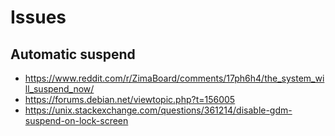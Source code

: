 # Issues
## Automatic suspend
- https://www.reddit.com/r/ZimaBoard/comments/17ph6h4/the_system_will_suspend_now/
- https://forums.debian.net/viewtopic.php?t=156005
- https://unix.stackexchange.com/questions/361214/disable-gdm-suspend-on-lock-screen
